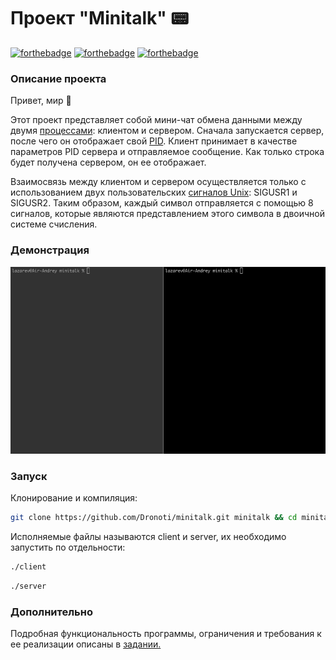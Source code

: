 # Проект "Minitalk" :pager:
[![forthebadge](https://forthebadge.com/images/badges/built-with-love.svg)](https://forthebadge.com)
[![forthebadge](https://forthebadge.com/images/badges/made-with-c.svg)](https://forthebadge.com)
[![forthebadge](https://forthebadge.com/images/badges/uses-git.svg)](https://forthebadge.com)

### Описание проекта
Привет, мир :wave:

Этот проект представляет собой мини-чат обмена данными между двумя [процессами](https://en.wikipedia.org/wiki/Process_(computing)): клиентом и сервером.
Сначала запускается сервер, после чего он отображает свой [PID](https://en.wikipedia.org/wiki/Process_identifier).
Клиент принимает в качестве параметров PID сервера и отправляемое сообщение.
Как только строка будет получена сервером, он ее отображает.

Взаимосвязь между клиентом и сервером осуществляется только с использованием двух пользовательских [сигналов Unix](https://en.wikipedia.org/wiki/Signal_(IPC)): SIGUSR1 и SIGUSR2.
Таким образом, каждый символ отправляется с помощью 8 сигналов, которые являются представлением этого символа в двоичной системе счисления.

### Демонстрация
![project demonstration](./minitalk_demo.gif)

### Запуск
Клонирование и компиляция:
```bash
git clone https://github.com/Dronoti/minitalk.git minitalk && cd minitalk && make && make clean
```
Исполняемые файлы называются client и server, их необходимо запустить по отдельности:
```bash
./client
```
```bash
./server
```

### Дополнительно
Подробная функциональность программы, ограничения и требования к ее реализации описаны в [задании.](./minitalk.pdf)